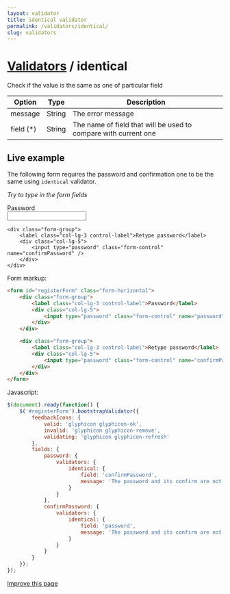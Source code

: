 ```yaml
---
layout: validator
title: identical validator
permalink: /validators/identical/
slug: validators
---
```


# <a href="/validators/">Validators</a> / identical

Check if the value is the same as one of particular field

Option    | Type    | Description
----------|---------|------------
message   | String  | The error message
field (*) | String  | The name of field that will be used to compare with current one

## Live example

The following form requires the password and confirmation one to be the same using ```identical``` validator.

_Try to type in the form fields_

<form id="registerForm" class="form-horizontal">
    <div class="form-group">
        <label class="col-lg-3 control-label">Password</label>
        <div class="col-lg-5">
            <input type="password" class="form-control" name="password" />
        </div>
    </div>

    <div class="form-group">
        <label class="col-lg-3 control-label">Retype password</label>
        <div class="col-lg-5">
            <input type="password" class="form-control" name="confirmPassword" />
        </div>
    </div>
</form>

Form markup:

```html
<form id="registerForm" class="form-horizontal">
    <div class="form-group">
        <label class="col-lg-3 control-label">Password</label>
        <div class="col-lg-5">
            <input type="password" class="form-control" name="password" />
        </div>
    </div>

    <div class="form-group">
        <label class="col-lg-3 control-label">Retype password</label>
        <div class="col-lg-5">
            <input type="password" class="form-control" name="confirmPassword" />
        </div>
    </div>
</form>
```

Javascript:

```javascript
$(document).ready(function() {
    $('#registerForm').bootstrapValidator({
        feedbackIcons: {
            valid: 'glyphicon glyphicon-ok',
            invalid: 'glyphicon glyphicon-remove',
            validating: 'glyphicon glyphicon-refresh'
        },
        fields: {
            password: {
                validators: {
                    identical: {
                        field: 'confirmPassword',
                        message: 'The password and its confirm are not the same'
                    }
                }
            },
            confirmPassword: {
                validators: {
                    identical: {
                        field: 'password',
                        message: 'The password and its confirm are not the same'
                    }
                }
            }
        }
    });
});
```

<a href="https://github.com/nghuuphuoc/bootstrapvalidator/edit/gh-pages/validators/identical.md" class="btn btn-info">Improve this page</a>

<script>
$(document).ready(function() {
    $('#registerForm').bootstrapValidator({
        feedbackIcons: {
            valid: 'glyphicon glyphicon-ok',
            invalid: 'glyphicon glyphicon-remove',
            validating: 'glyphicon glyphicon-refresh'
        },
        fields: {
            password: {
                validators: {
                    identical: {
                        field: 'confirmPassword',
                        message: 'The password and its confirm are not the same'
                    }
                }
            },
            confirmPassword: {
                validators: {
                    identical: {
                        field: 'password',
                        message: 'The password and its confirm are not the same'
                    }
                }
            }
        }
    });
});
</script>